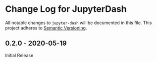 # Change Log for JupyterDash
All notable changes to `jupyter-dash` will be documented in this file.
This project adheres to [Semantic Versioning](http://semver.org/).

## 0.2.0 - 2020-05-19
Initial Release
